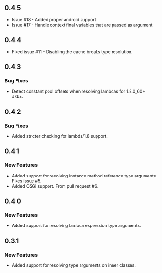 ## 0.4.5

* Issue #18 - Added proper android support
* Issue #17 - Handle context final variables that are passed as argument

## 0.4.4

* Fixed issue #11 - Disabling the cache breaks type resolution.

## 0.4.3

### Bug Fixes

* Detect constant pool offsets when resolving lambdas for 1.8.0_60+ JREs.

## 0.4.2

### Bug Fixes

* Added stricter checking for lambda/1.8 support.

## 0.4.1

### New Features

* Added support for resolving instance method reference type arguments. Fixes issue #5.
* Added OSGi support. From pull request #6.

## 0.4.0

### New Features

* Added support for resolving lambda expression type arguments.

## 0.3.1

### New Features

* Added support for resolving type arguments on inner classes.